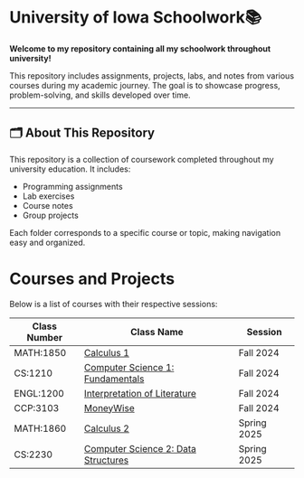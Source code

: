 # University of Iowa Schoolwork📚

**Welcome to my repository containing all my schoolwork throughout university!**

This repository includes assignments, projects, labs, and notes from various courses during my academic journey. The goal is to showcase progress, problem-solving, and skills developed over time.

---

## 🗂 About This Repository  

This repository is a collection of coursework completed throughout my university education. It includes:  
- Programming assignments  
- Lab exercises  
- Course notes  
- Group projects  

Each folder corresponds to a specific course or topic, making navigation easy and organized.  

# Courses and Projects

Below is a list of courses with their respective sessions:

| Class Number | Class Name                                    | Session       |
|--------------|-----------------------------------------------|---------------|
| MATH:1850    | [Calculus 1](https://github.com/colincano20/Uiowa/tree/main/2024-25/1stSemester/Calculus1)        | Fall 2024   |
| CS:1210      | [Computer Science 1: Fundamentals](https://github.com/colincano20/Uiowa/tree/main/2024-25/1stSemester/ComputerScience1)        | Fall 2024   |
| ENGL:1200    | [Interpretation of Literature](https://github.com/colincano20/Uiowa/tree/main/2024-25/1stSemester/InterpretationOfLiterature)        | Fall 2024   |
| CCP:3103     | [MoneyWise](https://github.com/colincano20/Uiowa/tree/main/2024-25/1stSemester/Moneywise)        | Fall 2024   |
| MATH:1860    | [Calculus 2](https://github.com/colincano20/Uiowa/tree/main/2024-25/2ndSemester/Calculus2)        | Spring 2025   |
| CS:2230      | [Computer Science 2: Data Structures](https://github.com/colincano20/Uiowa/tree/main/2024-25/2ndSemester/ComputerScience2-DataStructures)     | Spring 2025   |

